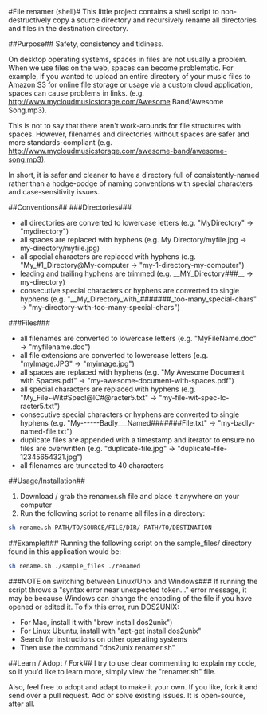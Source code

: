 #File renamer (shell)#
This little project contains a shell script to non-destructively copy a source directory and recursively rename all directories and files in the destination directory.

##Purpose##
Safety, consistency and tidiness.

On desktop operating systems, spaces in files are not usually a problem.  When we use files on the web, spaces can become problematic.  For example, if you wanted to upload an entire directory of your music files to Amazon S3 for online file storage or usage via a custom cloud application, spaces can cause problems in links.  (e.g. http://www.mycloudmusicstorage.com/Awesome Band/Awesome Song.mp3).   

This is not to say that there aren't work-arounds for file structures with spaces.  However, filenames and directories without spaces are safer and more standards-compliant (e.g. http://www.mycloudmusicstorage.com/awesome-band/awesome-song.mp3).

In short, it is safer and cleaner to have a directory full of consistently-named rather than a hodge-podge of naming conventions with special characters and case-sensitivity issues.

##Conventions##
###Directories###
- all directories are converted to lowercase letters (e.g. "MyDirectory" -> "mydirectory")
- all spaces are replaced with hyphens (e.g. My Directory/myfile.jpg -> my-directory/myfile.jpg)
- all special characters are replaced with hyphens (e.g. "My_#1_Directory@My-computer -> "my-1-directory-my-computer")
- leading and trailing hyphens are trimmed (e.g. \_\_MY_Directory###\_\_ -> my-directory)
- consecutive special characters or hyphens are converted to single hyphens (e.g. "\_\_My\_Directory\_with\_#######\_too-many\_special-chars" -> "my-directory-with-too-many-special-chars")

###Files###
- all filenames are converted to lowercase letters (e.g. "MyFileName.doc" -> "myfilename.doc")
- all file extensions are converted to lowercase letters (e.g. "myImage.JPG" -> "myimage.jpg")
- all spaces are replaced with hyphens (e.g. "My Awesome Document with Spaces.pdf" -> "my-awesome-document-with-spaces.pdf")
- all special characters are replaced with hyphens (e.g. "My_File~Wit#Spec!@lC#@racter5.txt" -> "my-file-wit-spec-lc-racter5.txt")
- consecutive special characters or hyphens are converted to single hyphens (e.g. "My------Badly\_\_\_Named#######File.txt" -> "my-badly-named-file.txt")
- duplicate files are appended with a timestamp and iterator to ensure no files are overwritten (e.g. "duplicate-file.jpg" -> "duplicate-file-12345654321.jpg")
- all filenames are truncated to 40 characters

##Usage/Installation##
1. Download / grab the renamer.sh file and place it anywhere on your computer
2. Run the following script to rename all files in a directory:

```bash
sh rename.sh PATH/TO/SOURCE/FILE/DIR/ PATH/TO/DESTINATION
```

##Example###
Running the following script on the sample_files/ directory found in this application would be:

```bash
sh rename.sh ./sample_files ./renamed
```

###NOTE on switching between Linux/Unix and Windows###
If running the script throws a "syntax error near unexpected token..." error message, it may be because Windows can change the encoding of the file if you have opened or edited it.  To fix this error, run DOS2UNIX:

- For Mac, install it with "brew install dos2unix")
- For Linux Ubuntu, install with "apt-get install dos2unix"
- Search for instructions on other operating systems
- Then use the command "dos2unix renamer.sh"

##Learn / Adopt / Fork##
I try to use clear commenting to explain my code, so if you'd like to learn more, simply view the "renamer.sh" file.

Also, feel free to adopt and adapt to make it your own.  If you like, fork it and send over a pull request.  Add or solve existing issues.  It is open-source, after all.
